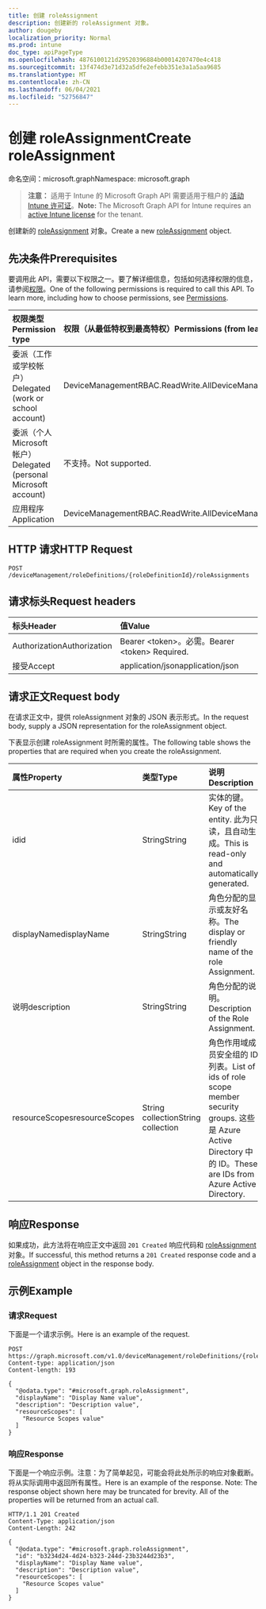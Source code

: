 ```yaml
---
title: 创建 roleAssignment
description: 创建新的 roleAssignment 对象。
author: dougeby
localization_priority: Normal
ms.prod: intune
doc_type: apiPageType
ms.openlocfilehash: 4876100121d29520396884b00014207470e4c418
ms.sourcegitcommit: 13f474d3e71d32a5dfe2efebb351e3a1a5aa9685
ms.translationtype: MT
ms.contentlocale: zh-CN
ms.lasthandoff: 06/04/2021
ms.locfileid: "52756847"
---
```

# <a name="create-roleassignment"></a><span data-ttu-id="a440b-103">创建 roleAssignment</span><span class="sxs-lookup"><span data-stu-id="a440b-103">Create roleAssignment</span></span>

<span data-ttu-id="a440b-104">命名空间：microsoft.graph</span><span class="sxs-lookup"><span data-stu-id="a440b-104">Namespace: microsoft.graph</span></span>

> <span data-ttu-id="a440b-105">**注意：** 适用于 Intune 的 Microsoft Graph API 需要适用于租户的 [活动 Intune 许可证](https://go.microsoft.com/fwlink/?linkid=839381)。</span><span class="sxs-lookup"><span data-stu-id="a440b-105">**Note:** The Microsoft Graph API for Intune requires an [active Intune license](https://go.microsoft.com/fwlink/?linkid=839381) for the tenant.</span></span>

<span data-ttu-id="a440b-106">创建新的 [roleAssignment](../resources/intune-rbac-roleassignment.md) 对象。</span><span class="sxs-lookup"><span data-stu-id="a440b-106">Create a new [roleAssignment](../resources/intune-rbac-roleassignment.md) object.</span></span>

## <a name="prerequisites"></a><span data-ttu-id="a440b-107">先决条件</span><span class="sxs-lookup"><span data-stu-id="a440b-107">Prerequisites</span></span>
<span data-ttu-id="a440b-p101">要调用此 API，需要以下权限之一。要了解详细信息，包括如何选择权限的信息，请参阅[权限](/graph/permissions-reference)。</span><span class="sxs-lookup"><span data-stu-id="a440b-p101">One of the following permissions is required to call this API. To learn more, including how to choose permissions, see [Permissions](/graph/permissions-reference).</span></span>

|<span data-ttu-id="a440b-110">权限类型</span><span class="sxs-lookup"><span data-stu-id="a440b-110">Permission type</span></span>|<span data-ttu-id="a440b-111">权限（从最低特权到最高特权）</span><span class="sxs-lookup"><span data-stu-id="a440b-111">Permissions (from least to most privileged)</span></span>|
|:---|:---|
|<span data-ttu-id="a440b-112">委派（工作或学校帐户）</span><span class="sxs-lookup"><span data-stu-id="a440b-112">Delegated (work or school account)</span></span>|<span data-ttu-id="a440b-113">DeviceManagementRBAC.ReadWrite.All</span><span class="sxs-lookup"><span data-stu-id="a440b-113">DeviceManagementRBAC.ReadWrite.All</span></span>|
|<span data-ttu-id="a440b-114">委派（个人 Microsoft 帐户）</span><span class="sxs-lookup"><span data-stu-id="a440b-114">Delegated (personal Microsoft account)</span></span>|<span data-ttu-id="a440b-115">不支持。</span><span class="sxs-lookup"><span data-stu-id="a440b-115">Not supported.</span></span>|
|<span data-ttu-id="a440b-116">应用程序</span><span class="sxs-lookup"><span data-stu-id="a440b-116">Application</span></span>|<span data-ttu-id="a440b-117">DeviceManagementRBAC.ReadWrite.All</span><span class="sxs-lookup"><span data-stu-id="a440b-117">DeviceManagementRBAC.ReadWrite.All</span></span>|

## <a name="http-request"></a><span data-ttu-id="a440b-118">HTTP 请求</span><span class="sxs-lookup"><span data-stu-id="a440b-118">HTTP Request</span></span>
<!-- {
  "blockType": "ignored"
}
-->
``` http
POST /deviceManagement/roleDefinitions/{roleDefinitionId}/roleAssignments
```

## <a name="request-headers"></a><span data-ttu-id="a440b-119">请求标头</span><span class="sxs-lookup"><span data-stu-id="a440b-119">Request headers</span></span>
|<span data-ttu-id="a440b-120">标头</span><span class="sxs-lookup"><span data-stu-id="a440b-120">Header</span></span>|<span data-ttu-id="a440b-121">值</span><span class="sxs-lookup"><span data-stu-id="a440b-121">Value</span></span>|
|:---|:---|
|<span data-ttu-id="a440b-122">Authorization</span><span class="sxs-lookup"><span data-stu-id="a440b-122">Authorization</span></span>|<span data-ttu-id="a440b-123">Bearer &lt;token&gt;。必需。</span><span class="sxs-lookup"><span data-stu-id="a440b-123">Bearer &lt;token&gt; Required.</span></span>|
|<span data-ttu-id="a440b-124">接受</span><span class="sxs-lookup"><span data-stu-id="a440b-124">Accept</span></span>|<span data-ttu-id="a440b-125">application/json</span><span class="sxs-lookup"><span data-stu-id="a440b-125">application/json</span></span>|

## <a name="request-body"></a><span data-ttu-id="a440b-126">请求正文</span><span class="sxs-lookup"><span data-stu-id="a440b-126">Request body</span></span>
<span data-ttu-id="a440b-127">在请求正文中，提供 roleAssignment 对象的 JSON 表示形式。</span><span class="sxs-lookup"><span data-stu-id="a440b-127">In the request body, supply a JSON representation for the roleAssignment object.</span></span>

<span data-ttu-id="a440b-128">下表显示创建 roleAssignment 时所需的属性。</span><span class="sxs-lookup"><span data-stu-id="a440b-128">The following table shows the properties that are required when you create the roleAssignment.</span></span>

|<span data-ttu-id="a440b-129">属性</span><span class="sxs-lookup"><span data-stu-id="a440b-129">Property</span></span>|<span data-ttu-id="a440b-130">类型</span><span class="sxs-lookup"><span data-stu-id="a440b-130">Type</span></span>|<span data-ttu-id="a440b-131">说明</span><span class="sxs-lookup"><span data-stu-id="a440b-131">Description</span></span>|
|:---|:---|:---|
|<span data-ttu-id="a440b-132">id</span><span class="sxs-lookup"><span data-stu-id="a440b-132">id</span></span>|<span data-ttu-id="a440b-133">String</span><span class="sxs-lookup"><span data-stu-id="a440b-133">String</span></span>|<span data-ttu-id="a440b-134">实体的键。</span><span class="sxs-lookup"><span data-stu-id="a440b-134">Key of the entity.</span></span> <span data-ttu-id="a440b-135">此为只读，且自动生成。</span><span class="sxs-lookup"><span data-stu-id="a440b-135">This is read-only and automatically generated.</span></span>|
|<span data-ttu-id="a440b-136">displayName</span><span class="sxs-lookup"><span data-stu-id="a440b-136">displayName</span></span>|<span data-ttu-id="a440b-137">String</span><span class="sxs-lookup"><span data-stu-id="a440b-137">String</span></span>|<span data-ttu-id="a440b-138">角色分配的显示或友好名称。</span><span class="sxs-lookup"><span data-stu-id="a440b-138">The display or friendly name of the role Assignment.</span></span>|
|<span data-ttu-id="a440b-139">说明</span><span class="sxs-lookup"><span data-stu-id="a440b-139">description</span></span>|<span data-ttu-id="a440b-140">String</span><span class="sxs-lookup"><span data-stu-id="a440b-140">String</span></span>|<span data-ttu-id="a440b-141">角色分配的说明。</span><span class="sxs-lookup"><span data-stu-id="a440b-141">Description of the Role Assignment.</span></span>|
|<span data-ttu-id="a440b-142">resourceScopes</span><span class="sxs-lookup"><span data-stu-id="a440b-142">resourceScopes</span></span>|<span data-ttu-id="a440b-143">String collection</span><span class="sxs-lookup"><span data-stu-id="a440b-143">String collection</span></span>|<span data-ttu-id="a440b-144">角色作用域成员安全组的 ID 列表。</span><span class="sxs-lookup"><span data-stu-id="a440b-144">List of ids of role scope member security groups.</span></span>  <span data-ttu-id="a440b-145">这些是 Azure Active Directory 中的 ID。</span><span class="sxs-lookup"><span data-stu-id="a440b-145">These are IDs from Azure Active Directory.</span></span>|



## <a name="response"></a><span data-ttu-id="a440b-146">响应</span><span class="sxs-lookup"><span data-stu-id="a440b-146">Response</span></span>
<span data-ttu-id="a440b-147">如果成功，此方法将在响应正文中返回 `201 Created` 响应代码和 [roleAssignment](../resources/intune-rbac-roleassignment.md) 对象。</span><span class="sxs-lookup"><span data-stu-id="a440b-147">If successful, this method returns a `201 Created` response code and a [roleAssignment](../resources/intune-rbac-roleassignment.md) object in the response body.</span></span>

## <a name="example"></a><span data-ttu-id="a440b-148">示例</span><span class="sxs-lookup"><span data-stu-id="a440b-148">Example</span></span>

### <a name="request"></a><span data-ttu-id="a440b-149">请求</span><span class="sxs-lookup"><span data-stu-id="a440b-149">Request</span></span>
<span data-ttu-id="a440b-150">下面是一个请求示例。</span><span class="sxs-lookup"><span data-stu-id="a440b-150">Here is an example of the request.</span></span>
``` http
POST https://graph.microsoft.com/v1.0/deviceManagement/roleDefinitions/{roleDefinitionId}/roleAssignments
Content-type: application/json
Content-length: 193

{
  "@odata.type": "#microsoft.graph.roleAssignment",
  "displayName": "Display Name value",
  "description": "Description value",
  "resourceScopes": [
    "Resource Scopes value"
  ]
}
```

### <a name="response"></a><span data-ttu-id="a440b-151">响应</span><span class="sxs-lookup"><span data-stu-id="a440b-151">Response</span></span>
<span data-ttu-id="a440b-p104">下面是一个响应示例。注意：为了简单起见，可能会将此处所示的响应对象截断。将从实际调用中返回所有属性。</span><span class="sxs-lookup"><span data-stu-id="a440b-p104">Here is an example of the response. Note: The response object shown here may be truncated for brevity. All of the properties will be returned from an actual call.</span></span>
``` http
HTTP/1.1 201 Created
Content-Type: application/json
Content-Length: 242

{
  "@odata.type": "#microsoft.graph.roleAssignment",
  "id": "b3234d24-4d24-b323-244d-23b3244d23b3",
  "displayName": "Display Name value",
  "description": "Description value",
  "resourceScopes": [
    "Resource Scopes value"
  ]
}
```




